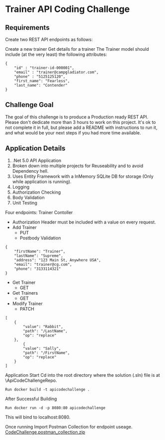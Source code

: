 # **Trainer API Coding Challenge**

## **Requirements**

Create two REST API endpoints as follows:

Create a new trainer
Get details for a trainer
The Trainer model should include (at the very least) the following attributes:
```
{
    "id" : "trainer-id-000001",
    "email" : "trainer@campgladiator.com",
    "phone" : "5125125120",
    "first_name": "Fearless",
    "last_name": "Contender"
}
```

## Challenge Goal

The goal of this challenge is to produce a Production ready REST API. Please don't dedicate more than 3 hours to work on this project. It's ok to not complete it in full, but please add a README with instructions to run it, and what would be your next steps if you had more time available.

## Application Details

1. .Net 5.0 API Application
2. Broken down into multiple projects for Reuseability and to avoid Dependency hell.
3. Uses Entity Framework with a InMemory SQLite DB for storage (Only while application is running).
4. Logging
5. Authorization Checking
6. Body Validation
7. Unit Testing

Four endpoints:
Trainer Contoller
- Authorization Header must be included with a value on every request.
- Add Trainer
  - PUT
  - Postbody Validation
```
{
    "firstName": "Trainer",
    "lastName": "Supreme",
    "address": "123 Main St, Anywhere USA",
    "email": "trainer@cg.com",
    "phone": "3133114321"
}
```
- Get Trainer
  - GET
- Get Trainers
  - GET
- Modify Trainer
  - PATCH
```
[
    {
        "value": "Rabbit",
        "path": "/LastName",
        "op": "replace"
    },
        {
        "value": "Sally",
        "path": "/FirstName",
        "op": "replace"
    }
]
```

Application Start
Cd into the root directory where the solution (.sln) file is at \ApiCodeChallengeRepo.

``` Run docker build -t apicodechallenge . ```

After Successful Building

``` Run docker run -d -p 8080:80 apicodechallenge ```

This will bind to localhost:8080.

Once running Import Postman Collection for endpoint useage.
[CodeChallenge.postman_collection.zip](https://github.com/Biosafety/CGChallenege/files/6987203/CodeChallenge.postman_collection.zip)


